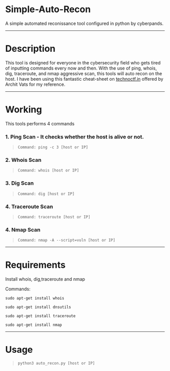 # Simple-Auto-Recon
A simple automated reconissance tool configured in python by cyberpands.

---
# Description
This tool is designed for everyone in the cybersecurity field who gets tired of inputting commands every now and then. With the use of ping, whois, dig, traceroute, and nmap aggressive scan, this tools will auto recon on the host. I have been using this fantastic cheat-sheet on [technoctf.in](https://technoctf.in/) offered by Archit Vats for my reference.

---
# Working
This tools performs 4 commands

### 1. Ping Scan - It checks whether the host is alive or not. 
>```Command: ping -c 3 [host or IP]```

### 2. Whois Scan
>```Command: whois [host or IP]```

### 3. Dig Scan
>```Command: dig [host or IP]```

### 4. Traceroute Scan
>```Command: traceroute [host or IP]```

### 4. Nmap Scan
>```Command: nmap -A --script=vuln [host or IP]```
---
# Requirements
Install whois, dig,traceroute and nmap

Commands:

    sudo apt-get install whois

    sudo apt-get install dnsutils

    sudo apt-get install traceroute

    sudo apt-get install nmap
---
# Usage
>```python3 auto_recon.py [host or IP]```